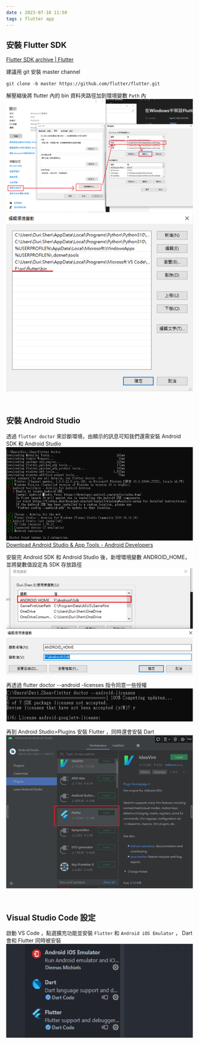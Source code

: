 ```yaml
---
date : 2023-07-18 11:50
tags : flutter app
---
```


## 安裝 Flutter SDK

[Flutter SDK archive | Flutter](https://docs.flutter.dev/release/archive?tab=windows#windows)

建議用 git 安裝 master channel
```
git clone -b master https://github.com/flutter/flutter.git
```

解壓縮後將 flutter 內的 bin 資料夾路徑加到環境變數 `Path` 內
![Pasted image 202307ff18d23h5838](https://raw.githubusercontent.com/agin0634/DuriShen_DevNote/main/Archives/Images/Pasted%20image%20202307ff18d23h5838.png)
![Pasted image 2023f0718h3585f4](https://raw.githubusercontent.com/agin0634/DuriShen_DevNote/main/Archives/Images/Pasted%20image%202023f0718h3585f4.png)

<br>

## 安裝 Android Studio

透過 `flutter doctor` 來診斷環境，由顯示的訊息可知我們還需安裝 Android SDK 和 Android Studio
![Pasted image 20230719000020](https://raw.githubusercontent.com/agin0634/DuriShen_DevNote/main/Archives/Images/Pasted%20image%2020230719000020.png?token=AGFDTP2DYTMKBP52RWUD5U3EXF4KW)
[Download Android Studio & App Tools - Android Developers](https://developer.android.com/studio?gclid=Cj0KCQiAjJOQBhCkARIsAEKMtO3zEhdK4_I0CEZic3UH4dl-9gVXuHFR9dCl3TOHKjmv3xWLU3UxfhYaApfAEALw_wcB&gclsrc=aw.ds)

安裝完 Android SDK 和 Android Studio 後，新增環境變數 ANDROID_HOME，並將變數值設定為 SDK 存放路徑
![Pasted image 20230719000127](https://raw.githubusercontent.com/agin0634/DuriShen_DevNote/main/Archives/Images/Pasted%20image%2020230719000127.png?token=AGFDTP7IAXD5TBV34HJ5BX3EXF4L2)

再透過 flutter doctor --android -licenses 指令同意一些授權
![Pasted image 20230719000152](https://raw.githubusercontent.com/agin0634/DuriShen_DevNote/main/Archives/Images/Pasted%20image%2020230719000152.png?token=AGFDTP3AJOTO5646YYYGMNDEXF4NA)

再到 Android Studio>Plugins 安裝 Flutter ，同時還會安裝 Dart
![ImagesPasted image 20230719000f217](https://raw.githubusercontent.com/agin0634/DuriShen_DevNote/main/Archives/Images/ImagesPasted%20image%2020230719000f217.png?token=AGFDTP6EWX7ZMQSC2W22ZG3EXF4WA)

<br>

## Visual Studio Code 設定
啟動 VS Code ，點選擴充功能並安裝 `Flutter` 和 `Android iOS Emulator` ， Dart 會和 Flutter 同時被安裝
![Pasted image 2023071900030d4](https://raw.githubusercontent.com/agin0634/DuriShen_DevNote/main/Archives/Images/Pasted%20image%202023071900030d4.png?token=AGFDTP7NMIQC5MMESE6OR5TEXF4O4)